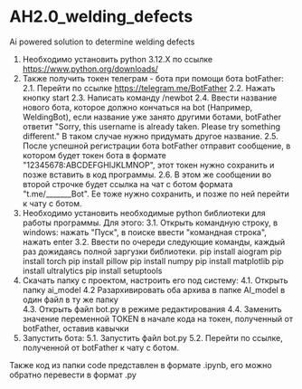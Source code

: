 # AH2.0_welding_defects
Ai powered solution to determine welding defects 

1. Необходимо установить python 3.12.X по ссылке https://www.python.org/downloads/
2. Также получить токен телеграм - бота при помощи бота botFather:
2.1. Перейти по ссылке https://telegram.me/BotFather
2.2. Нажать кнопку start
2.3. Написать команду /newbot
2.4. Ввести название нового бота, которое должно кончаться на bot (Например, WeldingBot),
 если название уже занято другими ботами, botFather ответит
 "Sorry, this username is already taken. Please try something different."
В таком случае нужно придумать другое название.
2.5. После успешной регистрации бота botFather отправит сообщение, в котором будет токен бота в формате
 "12345678:ABCDEFGHIJKLMNOP", этот токен нужно сохранить и позже вставить в код программы.
2.6. В этом же сообщении во второй строчке будет ссылка на чат с ботом формата "t.me/_______Bot".
 Ее тоже нужно сохранить, и позже по ней перейти к чату с ботом.
3. Необходимо установить необходимые python библиотеки для работы программы. Для этого:
3.1. Открыть командную строку, в windows: нажать "Пуск", в поиске ввести "командная строка", нажать enter
3.2. Ввести по очереди следующие команды, каждый раз дожидаясь полной заргузки библиотеки.
pip install aiogram
pip install torch
pip install pillow
pip install numpy
pip install matplotlib
pip install ultralytics
pip install setuptools
4. Скачать папку с проектом, настроить его под систему:
4.1. Открыть папку ai_model
4.2  Разархивировать оба архива в папке AI_model в один файл в ту же папку                                         
4.3. Открыть файл bot.py в режиме редактирования
4.4. Заменить значение переменной TOKEN в начале кода на токен, полученный от botFather, оставив кавычки
5. Запустить бота:
5.1. Запустить файл bot.py
5.2. Перейти по ссылке, полученной от botFather к чату с ботом.

Также код из папки code представлен в формате .ipynb, его можно обратно перевести в формат .py
